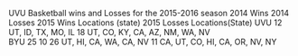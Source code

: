 UVU Basketball wins and Losses for the 2015-2016 season
                2014 Wins     2014 Losses  2015 Wins   Locations (state)    2015 Losses    Locations(State) 
UVU            								  12        UT, ID, TX, MO, IL   	18		UT, CO, KY, CA, AZ, NM, WA, NV	
BYU								25					  10	 		   26	    UT, HI, CA, WA, CA, NV		 11	   	CA, UT, CO, HI, CA, OR, NV, NY
